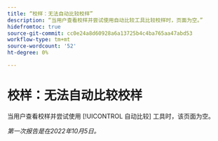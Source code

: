 ```yaml
---
title: “校样：无法自动比较校样”
description: “当用户查看校样并尝试使用自动比较工具比较校样时，页面为空。”
hidefromtoc: true
source-git-commit: cc0e24a8d60928a6a13725b4c4ba765aa47abd53
workflow-type: tm+mt
source-wordcount: '52'
ht-degree: 0%

---
```



# 校样：无法自动比较校样

<!--This issue is on both the WF and WFP TOCs-->

当用户查看校样并尝试使用 [!UICONTROL 自动比较] 工具时，该页面为空。

_第一次报告是在2022年10月5日。_

